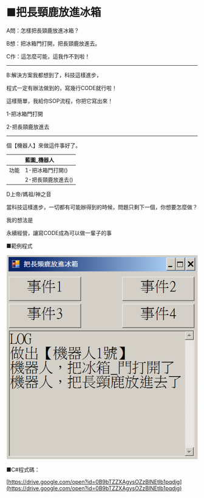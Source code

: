 # ■把長頸鹿放進冰箱

A問：怎樣把長頸鹿放進冰箱？

B想：把冰箱門打開，把長頸鹿放進去。

C作：這怎麼可能，這我作不到啦！

---

B:解決方案我都想到了，科技這樣進步，

程式一定有辦法做到的，寫幾行CODE就行啦！

這樣簡單，我給你SOP流程，你把它寫出來！

1-把冰箱門打開

2-把長頸鹿放進去

---

個【機器人】來做這件事好了。

|  | 藍圖\_機器人 |
| :--- | :--- |
| 功能 | 1-把冰箱門打開\(\) |
|  | 2-把長頸鹿放進去\(\) |

    
    
D上帝/媽祖/神之音

當科技這樣進步，一切都有可能辦得到的時候，問題只剩下一個，你想要怎麼做？

我的想法是

永續經營，讓寫CODE成為可以做一輩子的事

■範例程式

![](/assets/001_把長頸鹿放進冰箱_20170801.PNG)

■C\#程式碼：

[https://drive.google.com/open?id=0B9bTZZXAgysOZzBlNEtlb1pqdjg](https://drive.google.com/open?id=0B9bTZZXAgysOZzBlNEtlb1pqdjg)

